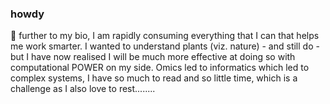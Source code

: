### howdy
🌱 further to my bio, I am rapidly consuming everything that I can that helps me work smarter. I wanted to understand plants (viz. nature) - and still do - but I have now realised I will be much more effective at doing so with computational POWER on my side. Omics led to informatics which led to complex systems, I have so much to read and so little time, which is a challenge as I also love to rest........

